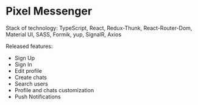 # Pixel Messenger

Stack of technology: TypeScript, React, Redux-Thunk, React-Router-Dom, Material UI, SASS, Formik, yup, SignalR, Axios

Released features:

* Sign Up
* Sign In
* Edit profile
* Create chats
* Search users
* Profile and chats customization
* Push Notifications

